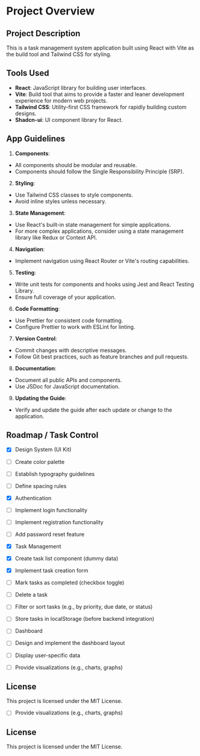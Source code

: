 # Project Overview

## Project Description
This is a task management system application built using React with Vite as the build tool and Tailwind CSS for styling.

## Tools Used
- **React**: JavaScript library for building user interfaces.
- **Vite**: Build tool that aims to provide a faster and leaner development experience for modern web projects.
- **Tailwind CSS**: Utility-first CSS framework for rapidly building custom designs.
- **Shadcn-ui**: UI component library for React.

## App Guidelines

1. **Components**:
  - All components should be modular and reusable.
  - Components should follow the Single Responsibility Principle (SRP).

2. **Styling**:
  - Use Tailwind CSS classes to style components.
  - Avoid inline styles unless necessary.

3. **State Management**:
  - Use React's built-in state management for simple applications.
  - For more complex applications, consider using a state management library like Redux or Context API.

4. **Navigation**:
  - Implement navigation using React Router or Vite's routing capabilities.

5. **Testing**:
  - Write unit tests for components and hooks using Jest and React Testing Library.
  - Ensure full coverage of your application.

6. **Code Formatting**:
  - Use Prettier for consistent code formatting.
  - Configure Prettier to work with ESLint for linting.

7. **Version Control**:
  - Commit changes with descriptive messages.
  - Follow Git best practices, such as feature branches and pull requests.

8. **Documentation**:
  - Document all public APIs and components.
  - Use JSDoc for JavaScript documentation.

9. **Updating the Guide**:
  - Verify and update the guide after each update or change to the application.

## Roadmap / Task Control

- [x] Design System (UI Kit)
 - [ ] Create color palette
 - [ ] Establish typography guidelines
 - [ ] Define spacing rules

- [x] Authentication
 - [ ] Implement login functionality
 - [ ] Implement registration functionality
 - [ ] Add password reset feature

- [x] Task Management
 - [x] Create task list component (dummy data)
 - [x] Implement task creation form
 - [ ] Mark tasks as completed (checkbox toggle)
 - [ ] Delete a task
 - [ ] Filter or sort tasks (e.g., by priority, due date, or status)
 - [ ] Store tasks in localStorage (before backend integration)
- [ ] Dashboard
 - [ ] Design and implement the dashboard layout
 - [ ] Display user-specific data
 - [ ] Provide visualizations (e.g., charts, graphs)

## License
This project is licensed under the MIT License.

 - [ ] Provide visualizations (e.g., charts, graphs)

## License
This project is licensed under the MIT License.

